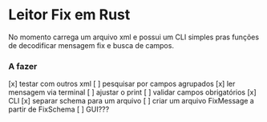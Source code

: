 # Leitor Fix em Rust
No momento carrega um arquivo xml e possui um CLI simples pras funções de decodificar mensagem fix e busca de campos.

### A fazer
[x] testar com outros xml
[ ] pesquisar por campos agrupados 
[x] ler mensagem via terminal
[ ] ajustar o print
[ ] validar campos obrigatórios
[x] CLI
[x] separar schema para um arquivo
[ ] criar um arquivo FixMessage a partir de FixSchema
[ ] GUI???

